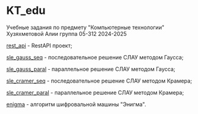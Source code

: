 # KT_edu
Учебные задания по предмету "Компьютерные технологии" Хузяхметовой Алии группа 05-312 2024-2025

[rest_api](rest_api) - RestAPI проект;

[sle_gauss_seq](sle_gauss_seq) - последовательное решение СЛАУ методом Гаусса;

[sle_gauss_paral](sle_gauss_paral) - параллельное решение СЛАУ методом Гаусса;

[sle_cramer_seq](sle_cramer_seq) - последовательное решение СЛАУ методом Крамера;

[sle_cramer_paral](sle_cramer_paral) - параллельное решение СЛАУ методом Крамера;

[enigma]() - алгоритм шифровальной машины "Энигма".
